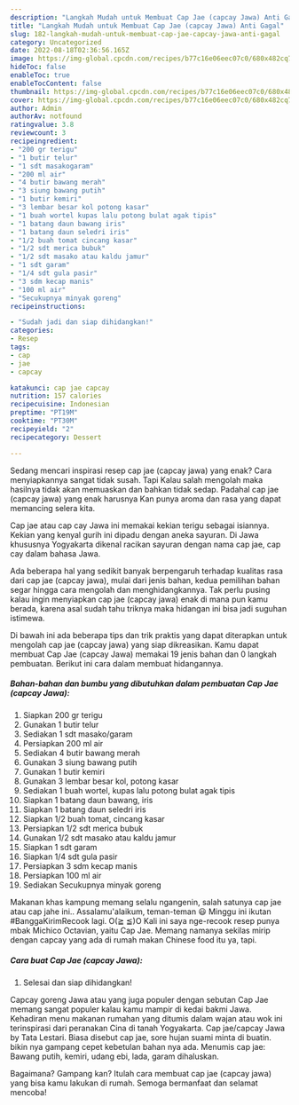 ```yaml
---
description: "Langkah Mudah untuk Membuat Cap Jae (capcay Jawa) Anti Gagal"
title: "Langkah Mudah untuk Membuat Cap Jae (capcay Jawa) Anti Gagal"
slug: 182-langkah-mudah-untuk-membuat-cap-jae-capcay-jawa-anti-gagal
category: Uncategorized
date: 2022-08-18T02:36:56.165Z
image: https://img-global.cpcdn.com/recipes/b77c16e06eec07c0/680x482cq70/cap-jae-capcay-jawa-foto-resep-utama.jpg
hideToc: false
enableToc: true
enableTocContent: false
thumbnail: https://img-global.cpcdn.com/recipes/b77c16e06eec07c0/680x482cq70/cap-jae-capcay-jawa-foto-resep-utama.jpg
cover: https://img-global.cpcdn.com/recipes/b77c16e06eec07c0/680x482cq70/cap-jae-capcay-jawa-foto-resep-utama.jpg
author: Admin
authorAv: notfound
ratingvalue: 3.8
reviewcount: 3
recipeingredient:
- "200 gr terigu"
- "1 butir telur"
- "1 sdt masakogaram"
- "200 ml air"
- "4 butir bawang merah"
- "3 siung bawang putih"
- "1 butir kemiri"
- "3 lembar besar kol potong kasar"
- "1 buah wortel kupas lalu potong bulat agak tipis"
- "1 batang daun bawang iris"
- "1 batang daun seledri iris"
- "1/2 buah tomat cincang kasar"
- "1/2 sdt merica bubuk"
- "1/2 sdt masako atau kaldu jamur"
- "1 sdt garam"
- "1/4 sdt gula pasir"
- "3 sdm kecap manis"
- "100 ml air"
- "Secukupnya minyak goreng"
recipeinstructions:

- "Sudah jadi dan siap dihidangkan!"
categories:
- Resep
tags:
- cap
- jae
- capcay

katakunci: cap jae capcay 
nutrition: 157 calories
recipecuisine: Indonesian
preptime: "PT19M"
cooktime: "PT30M"
recipeyield: "2"
recipecategory: Dessert

---
```



Sedang mencari inspirasi resep cap jae (capcay jawa) yang enak? Cara menyiapkannya sangat tidak susah. Tapi Kalau salah mengolah maka hasilnya tidak akan memuaskan dan bahkan tidak sedap. Padahal cap jae (capcay jawa) yang enak harusnya Kan punya aroma dan rasa yang dapat memancing selera kita.


Cap jae atau cap cay Jawa ini memakai kekian terigu sebagai isiannya. Kekian yang kenyal gurih ini dipadu dengan aneka sayuran. Di Jawa khususnya Yogyakarta dikenal racikan sayuran dengan nama cap jae, cap cay dalam bahasa Jawa.

Ada beberapa hal yang sedikit banyak berpengaruh terhadap kualitas rasa dari cap jae (capcay jawa), mulai dari jenis bahan, kedua pemilihan bahan segar hingga cara mengolah dan menghidangkannya. Tak perlu pusing kalau ingin menyiapkan cap jae (capcay jawa) enak di mana pun kamu berada, karena asal sudah tahu triknya maka hidangan ini bisa jadi suguhan istimewa.


Di bawah ini ada beberapa tips dan trik praktis yang dapat diterapkan untuk mengolah cap jae (capcay jawa) yang siap dikreasikan. Kamu dapat membuat Cap Jae (capcay Jawa) memakai 19 jenis bahan dan 0 langkah pembuatan. Berikut ini cara dalam membuat hidangannya.

<!--inarticleads1-->

##### Bahan-bahan dan bumbu yang dibutuhkan dalam pembuatan Cap Jae (capcay Jawa):

1. Siapkan 200 gr terigu
1. Gunakan 1 butir telur
1. Sediakan 1 sdt masako/garam
1. Persiapkan 200 ml air
1. Sediakan 4 butir bawang merah
1. Gunakan 3 siung bawang putih
1. Gunakan 1 butir kemiri
1. Gunakan 3 lembar besar kol, potong kasar
1. Sediakan 1 buah wortel, kupas lalu potong bulat agak tipis
1. Siapkan 1 batang daun bawang, iris
1. Siapkan 1 batang daun seledri iris
1. Siapkan 1/2 buah tomat, cincang kasar
1. Persiapkan 1/2 sdt merica bubuk
1. Gunakan 1/2 sdt masako atau kaldu jamur
1. Siapkan 1 sdt garam
1. Siapkan 1/4 sdt gula pasir
1. Persiapkan 3 sdm kecap manis
1. Persiapkan 100 ml air
1. Sediakan Secukupnya minyak goreng


Makanan khas kampung memang selalu ngangenin, salah satunya cap jae atau cap jahe ini.. Assalamu&#39;alaikum, teman-teman 😃 Minggu ini ikutan #BanggaKirimRecook lagi. O(≧ ≦)O Kali ini saya nge-recook resep punya mbak Michico Octavian, yaitu Cap Jae. Memang namanya sekilas mirip dengan capcay yang ada di rumah makan Chinese food itu ya, tapi. 

<!--inarticleads2-->

##### Cara buat Cap Jae (capcay Jawa):


1. Selesai dan siap dihidangkan!

Capcay goreng Jawa atau yang juga populer dengan sebutan Cap Jae memang sangat populer kalau kamu mampir di kedai bakmi Jawa. Kehadiran menu makanan rumahan yang ditumis dalam wajan atau wok ini terinspirasi dari peranakan Cina di tanah Yogyakarta. Cap jae/capcay Jawa by Tata Lestari. Biasa disebut cap jae, sore hujan suami minta di buatin. bikin nya gampang cepet kebetulan bahan nya ada. Menumis cap jae: Bawang putih, kemiri, udang ebi, lada, garam dihaluskan. 

Bagaimana? Gampang kan? Itulah cara membuat cap jae (capcay jawa) yang bisa kamu lakukan di rumah. Semoga bermanfaat dan selamat mencoba!
